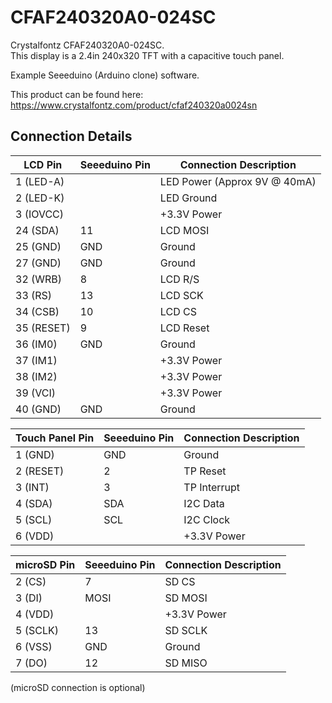# CFAF240320A0-024SC  

Crystalfontz CFAF240320A0-024SC.  
This display is a 2.4in 240x320 TFT with a capacitive touch panel.  

Example Seeeduino (Arduino clone) software.   
  
This product can be found here:  
https://www.crystalfontz.com/product/cfaf240320a0024sn

## Connection Details

|  LCD Pin   | Seeeduino Pin|    Connection Description    |
|------------|--------------|------------------------------|
| 1 (LED-A)  |              | LED Power (Approx 9V @ 40mA) |
| 2 (LED-K)  |              | LED Ground                   |
| 3 (IOVCC)  |              | +3.3V Power                  |
| 24 (SDA)   | 11           | LCD MOSI                     |
| 25 (GND)   | GND          | Ground                       |
| 27 (GND)   | GND          | Ground                       |
| 32 (WRB)   | 8            | LCD R/S                      |
| 33 (RS)    | 13           | LCD SCK                      |
| 34 (CSB)   | 10           | LCD CS                       |
| 35 (RESET) | 9            | LCD Reset                    |
| 36 (IM0)   | GND          | Ground                       |
| 37 (IM1)   |              | +3.3V Power                  |
| 38 (IM2)   |              | +3.3V Power                  |
| 39 (VCI)   |              | +3.3V Power                  |
| 40 (GND)   | GND          | Ground                       |

| Touch Panel Pin | Seeeduino Pin| Connection Description |
|-----------------|--------------|------------------------|
| 1 (GND)         | GND          | Ground                 |
| 2 (RESET)       | 2            | TP Reset               |
| 3 (INT)         | 3            | TP Interrupt           |
| 4 (SDA)         | SDA          | I2C Data               |
| 5 (SCL)         | SCL          | I2C Clock              |
| 6 (VDD)         |              | +3.3V Power            |

| microSD Pin | Seeeduino Pin| Connection Description |
|-------------|--------------|------------------------|
| 2 (CS)      | 7            | SD CS                  |
| 3 (DI)      | MOSI         | SD MOSI                |
| 4 (VDD)     |              | +3.3V Power            |
| 5 (SCLK)    | 13           | SD SCLK                |
| 6 (VSS)     | GND          | Ground                 |
| 7 (DO)      | 12           | SD MISO                |

(microSD connection is optional)
